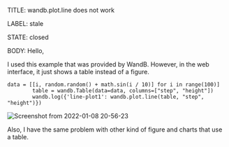 TITLE:
wandb.plot.line does not work

LABEL:
stale

STATE:
closed

BODY:
Hello,

I used this example that was provided by WandB. However, in the web interface, it just shows a table instead of a figure.
```
data = [[i, random.random() + math.sin(i / 10)] for i in range(100)]
        table = wandb.Table(data=data, columns=["step", "height"])
        wandb.log({'line-plot1': wandb.plot.line(table, "step", "height")})
```
![Screenshot from 2022-01-08 20-56-23](https://user-images.githubusercontent.com/65308831/148666224-469bc1ff-eb16-4d21-a5ba-0b440c9dd7fc.png)

Also, I have the same problem with other kind of figure and charts that use a table.


